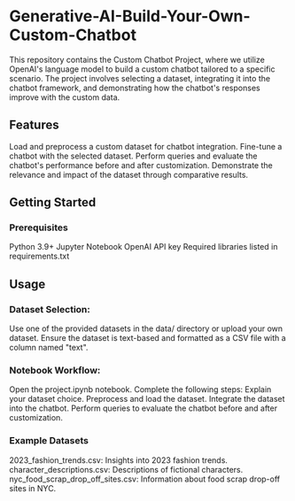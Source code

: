 # Generative-AI-Build-Your-Own-Custom-Chatbot
This repository contains the Custom Chatbot Project, where we utilize OpenAI's language model to build a custom chatbot tailored to a specific scenario. The project involves selecting a dataset, integrating it into the chatbot framework, and demonstrating how the chatbot's responses improve with the custom data.

## Features
Load and preprocess a custom dataset for chatbot integration.
Fine-tune a chatbot with the selected dataset.
Perform queries and evaluate the chatbot's performance before and after customization.
Demonstrate the relevance and impact of the dataset through comparative results.

## Getting Started
### Prerequisites
Python 3.9+
Jupyter Notebook
OpenAI API key
Required libraries listed in requirements.txt

## Usage
### Dataset Selection:
Use one of the provided datasets in the data/ directory or upload your own dataset.
Ensure the dataset is text-based and formatted as a CSV file with a column named "text".

### Notebook Workflow:
Open the project.ipynb notebook.
Complete the following steps:
Explain your dataset choice.
Preprocess and load the dataset.
Integrate the dataset into the chatbot.
Perform queries to evaluate the chatbot before and after customization.

### Example Datasets
2023_fashion_trends.csv: Insights into 2023 fashion trends.
character_descriptions.csv: Descriptions of fictional characters.
nyc_food_scrap_drop_off_sites.csv: Information about food scrap drop-off sites in NYC.
